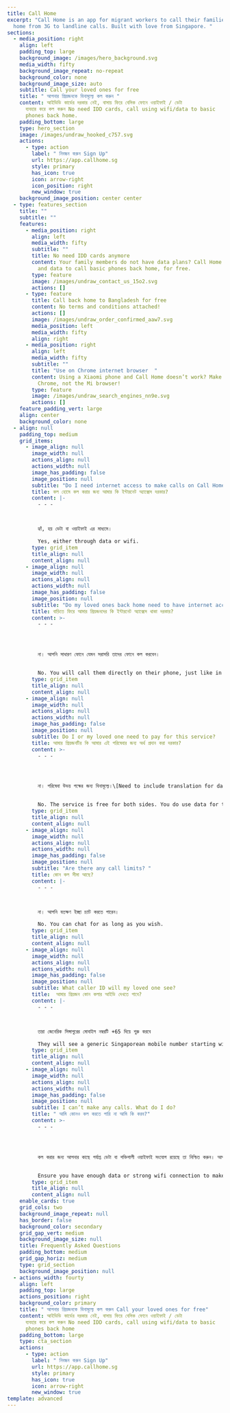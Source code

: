 ```yaml
---
title: Call Home
excerpt: "Call Home is an app for migrant workers to call their families back
  home from 3G to landline calls. Built with love from Singapore. "
sections:
  - media_position: right
    align: left
    padding_top: large
    background_image: /images/hero_background.svg
    media_width: fifty
    background_image_repeat: no-repeat
    background_color: none
    background_image_size: auto
    subtitle: Call your loved ones for free
    title: " আপনার প্রিয়জনকে বিনামূল্যে কল করুন "
    content: আইডিডি কার্ডের দরকার নেই, বাসায় ফিরে বেসিক ফোনে ওয়াইফাই / ডেটা
      ব্যবহার করে কল করুন No need IDD cards, call using wifi/data to basic
      phones back home.
    padding_bottom: large
    type: hero_section
    image: /images/undraw_hooked_c757.svg
    actions:
      - type: action
        label: " নিবন্ধন করুন Sign Up"
        url: https://app.callhome.sg
        style: primary
        has_icon: true
        icon: arrow-right
        icon_position: right
        new_window: true
    background_image_position: center center
  - type: features_section
    title: ""
    subtitle: ""
    features:
      - media_position: right
        align: left
        media_width: fifty
        subtitle: ""
        title: No need IDD cards anymore
        content: Your family members do not have data plans? Call Home lets you use wifi
          and data to call basic phones back home, for free.
        type: feature
        image: /images/undraw_contact_us_15o2.svg
        actions: []
      - type: feature
        title: Call back home to Bangladesh for free
        content: No terms and conditions attached!
        actions: []
        image: /images/undraw_order_confirmed_aaw7.svg
        media_position: left
        media_width: fifty
        align: right
      - media_position: right
        align: left
        media_width: fifty
        subtitle: ""
        title: "Use on Chrome internet browser  "
        content: Using a Xiaomi phone and Call Home doesn’t work? Make sure you use
          Chrome, not the Mi browser!
        type: feature
        image: /images/undraw_search_engines_nn9e.svg
        actions: []
    feature_padding_vert: large
    align: center
    background_color: none
  - align: null
    padding_top: medium
    grid_items:
      - image_align: null
        image_width: null
        actions_align: null
        actions_width: null
        image_has_padding: false
        image_position: null
        subtitle: "Do I need internet access to make calls on Call Home? "
        title: কল হোমে কল করার জন্য আমার কি ইন্টারনেট অ্যাক্সেস দরকার?
        content: |-
          - - -



          হ্যাঁ, হয় ডেটা বা ওয়াইফাই এর মাধ্যমে।

          Yes, either through data or wifi.
        type: grid_item
        title_align: null
        content_align: null
      - image_align: null
        image_width: null
        actions_align: null
        actions_width: null
        image_has_padding: false
        image_position: null
        subtitle: "Do my loved ones back home need to have internet access? "
        title: বাড়িতে ফিরে আমার প্রিয়জনদের কি ইন্টারনেট অ্যাক্সেস থাকা দরকার?
        content: >-
          - - -




          না। আপনি সাধারণ ফোনে যেমন সরাসরি তাদের ফোনে কল করবেন।


          No. You will call them directly on their phone, just like in a normal IDD call.
        type: grid_item
        title_align: null
        content_align: null
      - image_align: null
        image_width: null
        actions_align: null
        actions_width: null
        image_has_padding: false
        image_position: null
        subtitle: Do I or my loved one need to pay for this service?
        title: আমার প্রিয়জনটির কি আমার এই পরিষেবার জন্য অর্থ প্রদান করা দরকার?
        content: >-
          - - -




          না। পরিষেবা উভয় পক্ষের জন্য বিনামূল্যে।\[Need to include translation for data lines]


          No. The service is free for both sides. You do use data for the service though. 1 hour of call time should use up around 1.5MB of data.
        type: grid_item
        title_align: null
        content_align: null
      - image_align: null
        image_width: null
        actions_align: null
        actions_width: null
        image_has_padding: false
        image_position: null
        subtitle: "Are there any call limits? "
        title: কোন কল সীমা আছে?
        content: |-
          - - -



          না। আপনি যতক্ষণ ইচ্ছা চ্যাট করতে পারেন।

          No. You can chat for as long as you wish.
        type: grid_item
        title_align: null
        content_align: null
      - image_align: null
        image_width: null
        actions_align: null
        actions_width: null
        image_has_padding: false
        image_position: null
        subtitle: What caller ID will my loved one see? 
        title:  আমার প্রিয়জন কোন কলার আইডি দেখতে পাবে?
        content: |-
          - - -



          তারা জেনেরিক সিঙ্গাপুরের মোবাইল নম্বরটি +65 দিয়ে শুরু করবে

          They will see a generic Singaporean mobile number starting with +65.
        type: grid_item
        title_align: null
        content_align: null
      - image_align: null
        image_width: null
        actions_align: null
        actions_width: null
        image_has_padding: false
        image_position: null
        subtitle: I can’t make any calls. What do I do?
        title: " আমি কোনও কল করতে পারি না আমি কি করব?"
        content: >-
          - - -




          কল করার জন্য আপনার কাছে পর্যাপ্ত ডেটা বা শক্তিশালী ওয়াইফাই সংযোগ রয়েছে তা নিশ্চিত করুন। আপনি যদি মি ব্রোভার ব্যবহার করছেন তবে ক্রোম ব্রাউজারে স্যুইচ করুন এবং আবার চেষ্টা করুন।


          Ensure you have enough data or strong wifi connection to make a call. If you are using Mi brower, switch over to Chrome browser and try again.
        type: grid_item
        title_align: null
        content_align: null
    enable_cards: true
    grid_cols: two
    background_image_repeat: null
    has_border: false
    background_color: secondary
    grid_gap_vert: medium
    background_image_size: null
    title: Frequently Asked Questions
    padding_bottom: medium
    grid_gap_horiz: medium
    type: grid_section
    background_image_position: null
  - actions_width: fourty
    align: left
    padding_top: large
    actions_position: right
    background_color: primary
    title: " আপনার প্রিয়জনকে বিনামূল্যে কল করুন Call your loved ones for free"
    content: আইডিডি কার্ডের দরকার নেই, বাসায় ফিরে বেসিক ফোনে ওয়াইফাই / ডেটা
      ব্যবহার করে কল করুন No need IDD cards, call using wifi/data to basic
      phones back home
    padding_bottom: large
    type: cta_section
    actions:
      - type: action
        label: " নিবন্ধন করুন Sign Up"
        url: https://app.callhome.sg
        style: primary
        has_icon: true
        icon: arrow-right
        new_window: true
template: advanced
---
```

